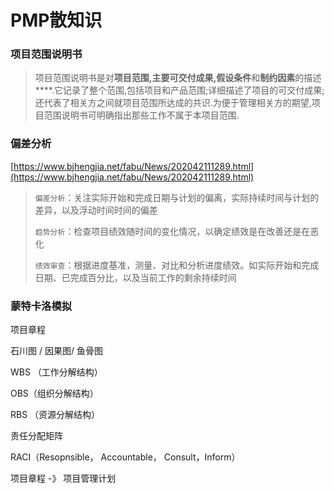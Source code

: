 # PMP散知识

### 项目范围说明书

> 项目范围说明书是对**项目范围,主要可交付成果,假设条件**和**制约因素**的描述 ****.它记录了整个范围,包括项目和产品范围;详细描述了项目的可交付成果;还代表了相关方之间就项目范围所达成的共识.为便于管理相关方的期望,项目范围说明书可明确指出那些工作不属于本项目范围.
> 
> 
> 

### 偏差分析

[https://www.bjhengjia.net/fabu/News/202042111289.html](https://www.bjhengjia.net/fabu/News/202042111289.html)

> 
> 
> 
> `偏差分析`：关注实际开始和完成日期与计划的偏离，实际持续时间与计划的差异，以及浮动时间时间的偏差
> 
> `趋势分析`：检查项目绩效随时间的变化情况，以确定绩效是在改善还是在恶化
> 
> `绩效审查`：根据进度基准，测量、对比和分析进度绩效。如实际开始和完成日期、已完成百分比，以及当前工作的剩余持续时间
> 

### 蒙特卡洛模拟

  项目章程

石川图 / 因果图/ 鱼骨图

WBS （工作分解结构）

OBS（组织分解结构）

RBS （资源分解结构）

责任分配矩阵

RACI（Resopnsible， Accountable， Consult，Inform）

项目章程 -》 项目管理计划